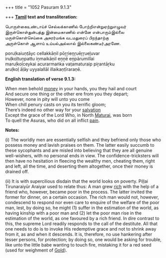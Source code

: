 +++
title = "1052 Pasuram 9.1.3"

+++
**[Tamil](/definition/tamil#history "show Tamil definitions") text and transliteration:**

பொருள்கைஉண்டாய்ச் செல்லக்காணில் போற்றிஎன்றுஏற்றுஎழுவர்  
இருள்கொள்துன்பத்து இன்மைகாணில் என்னே என்பாரும்இல்லை  
மருள்கொள்செய்கை அசுரர்மங்க வடமதுரைப் பிறந்தாற்கு  
அருள்கொள் ஆளாய் உய்யல்அல்லால் இல்லைகண்டீர்அரணே.

poruḷkaiuṇṭāyc cellakkāṇil pōṟṟieṉṟuēṟṟueḻuvar  
iruḷkoḷtuṉpattu iṉmaikāṇil eṉṉē eṉpārumillai  
maruḷkoḷceykai acurarmaṅka vaṭamaturaip piṟantāṟku  
aruḷkoḷ āḷāy uyyalallāl illaikaṇṭīraraṇē.

**English translation of verse 9.1.3:**

When men behold [money](/definition/money#history "show money definitions") in your hands, you they hail and court  
And secure one thing or the other ere from you they depart;  
However, none in pity will unto you come  
When chill penury casts on you its terrific gloom;  
There’s indeed no other way for your [salvation](/definition/salvation#history "show salvation definitions")  
Except the grace of the Lord Who, in North [Maturai](/definition/maturai#vaishnavism "show Maturai definitions"), was born  
To quell the Asuras, who did on all inflict [pain](/definition/pain#history "show pain definitions").

**Notes:**

\(i\) The worldly men are essentially selfish and they befriend only those who possess money and lavish praises on them. The latter easily succumb to these sycophants and are misled into believing that they are all genuine well-wishers, with no personal ends in view. The confidence-tricksters will then have no hesitation in fleecing the wealthy men, cheating them, right and left, all the time, and deserting them altogether, once their money is drained off.

\(ii\) It is with supercilious disdain that the world looks on poverty. Piḷḷai Tirunaraiyūr Araiyar used to relate thus: A man grew [rich](/definition/rich#history "show rich definitions") with the help of a friend who, however, became poor in the process. The latter invited the former for dinner, on a certain occasion. The rich man would not, however, condescend to respond nor even care to enquire of the welfare of the poor man, lest, by doing so, he might (1) suffer in the estimation of the world, as having kinship with a poor man and (2) let the poor man rise in the estimation of the world, as one favoured by a rich friend. In dire contrast to this, the supreme Lord readily responds to the call of the destitute. All that one needs to do is to invoke His redemptive grace and not to shrink away from it, as and when it descends. It is, therefore, no use hankering after lesser persons, for protection; by doing so, one would be asking for trouble, like unto the little babe wanting to touch fire, mistaking it for a red seed (used for weighment of [Gold](/definition/gold#history "show Gold definitions")).



